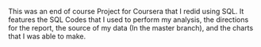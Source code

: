 This was an end of course Project for Coursera that I redid using SQL. It features the SQL Codes that I used to perform my analysis, the directions for the report, the source of my data (In the master branch), and the charts that I was able to make. 
